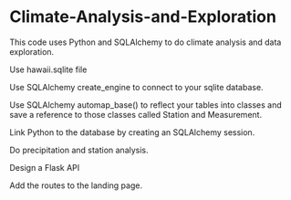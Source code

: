 # Climate-Analysis-and-Exploration
This code uses Python and SQLAlchemy to do climate analysis and data exploration.

Use hawaii.sqlite file 

Use SQLAlchemy create_engine to connect to your sqlite database.

Use SQLAlchemy automap_base() to reflect your tables into classes and save a reference to those classes called Station and Measurement.

Link Python to the database by creating an SQLAlchemy session.

Do precipitation and station analysis.

Design a Flask API 

Add the routes to the landing page. 
